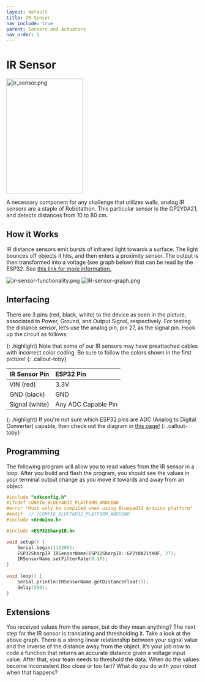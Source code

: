 ```yaml
---
layout: default
title: IR Sensor
nav_include: true
parent: Sensors and Actuators
nav_order: 1
---
```


# IR Sensor

<img src="{{ '/_assets/images/ir_sensor.png' | prepend: site.baseurl }}" alt="ir_sensor.png" width=200 height=300>

A necessary component for any challenge that utilizes walls, analog IR sensors are a staple of Robotathon. This particular sensor is the GP2Y0A21, and detects distances from 10 to 80 cm.

## How it Works
IR distance sensors emit bursts of infrared light towards a surface. The light bounces off objects it hits, and then enters a proximity sensor. The output is then transformed into a voltage (see graph below) that can be read by the ESP32. See [this link for more information.](https://www.pololu.com/product/136)

<img src="{{ '/_assets/images/ir-sensor-functionality.png' | prepend: site.baseurl }}" alt="ir-sensor-functionality.png">
<img src="{{ '/_assets/images/ir-sensor-graph.png' | prepend: site.baseurl }}" alt="IR-sensor-graph.png">

## Interfacing
There are 3 pins (red, black, white) to the device as seen in the picture, associated to Power, Ground, and Output Signal, respectively. For testing the distance sensor, let’s use the analog pin, pin 27, as the signal pin. Hook up the circuit as follows:

{: .highlight}
Note that some of our IR sensors may have preattached cables with incorrect color coding. Be sure to follow the colors shown in the first picture!
{: .callout-toby}

|  IR Sensor Pin   | ESP32 Pin          |
|:-------------|:------------------|
| VIN  (red)         | 3.3V                      |
| GND  (black)        | GND      |
| Signal (white)       |  Any ADC Capable Pin    |

{: .highlight}
If you're not sure which ESP32 pins are ADC (Analog to Digital Converter) capable, then check out the diagram in [this page!](https://ut-ras.github.io/RobotathonESP32/getting-started/microcontroller-interface)
{: .callout-toby}

## Programming 
The following program will allow you to read values from the IR sensor in a loop. After you build and flash the program, you should see the values in your terminal output change as you move it towards and away from an object.

```cpp
#include "sdkconfig.h"
#ifndef CONFIG_BLUEPAD32_PLATFORM_ARDUINO
#error "Must only be compiled when using Bluepad32 Arduino platform"
#endif  // !CONFIG_BLUEPAD32_PLATFORM_ARDUINO
#include <Arduino.h>

#include <ESP32SharpIR.h>

void setup() {
    Serial.begin(115200);
    ESP32SharpIR IRSensorName(ESP32SharpIR::GP2Y0A21YKOF, 27);
    IRSensorName.setFilterRate(0.1f);
}
    
void loop() {
    Serial.println(IRSensorName.getDistanceFloat()); 
    delay(500);
}
```


## Extensions
You received values from the sensor, but do they mean anything? The next step for the IR sensor is translating and thresholding it. Take a look at the above graph. There is a strong linear relationship between your signal value and the inverse of the distance away from the object. It’s your job now to code a function that returns an accurate distance given a voltage input value. After that, your team needs to threshold the data. When do the values become inconsistent (too close or too far)? What do you do with your robot when that happens?



